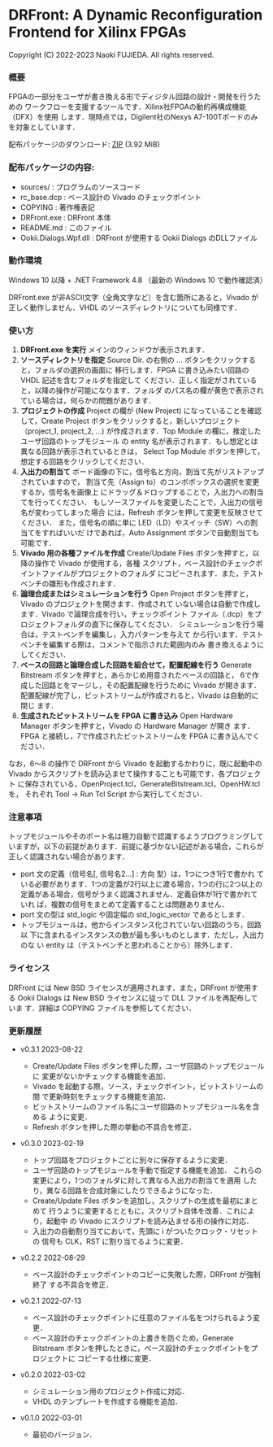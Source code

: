 DRFront: A Dynamic Reconfiguration Frontend for Xilinx FPGAs
============================================================
Copyright (C) 2022-2023 Naoki FUJIEDA. All rights reserved.

### 概要

FPGAの一部分をユーザが書き換える形でディジタル回路の設計・開発を行うための
ワークフローを支援するツールです．Xilinx社FPGAの動的再構成機能（DFX）を使用
します．現時点では，Digilent社のNexys A7-100Tボードのみを対象としています．

配布パッケージのダウンロード:
<a href="https://aitech.ac.jp/~dslab/nf/DRFront/DRFront_dist_v0_3_1.zip">
ZIP</a> (3.92 MiB)

### 配布パッケージの内容:
- sources/              : プログラムのソースコード
- rc_base.dcp           : ベース設計の Vivado のチェックポイント
- COPYING               : 著作権表記
- DRFront.exe           : DRFront 本体
- README.md             : このファイル
- Ookii.Dialogs.Wpf.dll : DRFront が使用する Ookii Dialogs のDLLファイル

### 動作環境
Windows 10 以降 + .NET Framework 4.8
（最新の Windows 10 で動作確認済）

DRFront.exe が非ASCII文字（全角文字など）を含む箇所にあると，Vivado が
正しく動作しません．VHDL のソースディレクトリについても同様です．

### 使い方 
1. **DRFront.exe を実行**
  メインのウィンドウが表示されます．
2. **ソースディレクトリを指定**
  Source Dir. の右側の ... ボタンをクリックすると，フォルダの選択の画面に
  移行します．FPGA に書き込みたい回路の VHDL 記述を含むフォルダを指定して
  ください．正しく指定がされていると，以降の操作が可能になります．フォルダ
  のパス名の欄が黄色で表示されている場合は，何らかの問題があります．
3. **プロジェクトの作成**
  Project の欄が (New Project) になっていることを確認して，Create Project
  ボタンをクリックすると，新しいプロジェクト（project_1, project_2, ...)
  が作成されます．Top Module の欄に，推定したユーザ回路のトップモジュール
  の entity 名が表示されます．もし想定とは異なる回路が表示されているときは，
  Select Top Module ボタンを押して，想定する回路をクリックしてください．
4. **入出力の割当て**
  ボード画像の下に，信号名と方向，割当て先がリストアップされていますので，
  割当て先（Assign to）のコンボボックスの選択を変更するか，信号名を画像上
  にドラッグ＆ドロップすることで，入出力への割当てを行ってください．
  もしソースファイルを変更したことで，入出力の信号名が変わってしまった場合
  には，Refresh ボタンを押して変更を反映させてください．
  また，信号名の順に単に LED（LD）やスイッチ（SW）への割当てをすればいいだ
  けであれば，Auto Assignment ボタンで自動割当ても可能です．
5. **Vivado 用の各種ファイルを作成**
  Create/Update Files ボタンを押すと，以降の操作で Vivado が使用する，各種
  スクリプト，ベース設計のチェックポイントファイルがプロジェクトのフォルダ
  にコピーされます．また，テストベンチの雛形も作成されます．
6. **論理合成またはシミュレーションを行う**
  Open Project ボタンを押すと，Vivado のプロジェクトを開きます．作成されて
  いない場合は自動で作成します．Vivado で論理合成を行い，チェックポイント
  ファイル（.dcp）をプロジェクトフォルダの直下に保存してください．
  シミュレーションを行う場合は，テストベンチを編集し，入力パターンを与えて
  から行います．テストベンチを編集する際は，コメントで指示された範囲内のみ
  書き換えるようにしてください．
7. **ベースの回路と論理合成した回路を組合せて，配置配線を行う**
  Generate Bitstream ボタンを押すと，あらかじめ用意されたベースの回路と，
  6で作成した回路とをマージし，その配置配線を行うために Vivado が開きます．
  配置配線が完了し，ビットストリームが作成されると，Vivado は自動的に閉じ
  ます．
8. **生成されたビットストリームを FPGA に書き込み**
  Open Hardware Manager ボタンを押すと，Vivado の Hardware Manager が開き
  ます．FPGA と接続し，7で作成されたビットストリームを FPGA に書き込んでく
  ださい．

なお，6～8 の操作で DRFront から Vivado を起動するかわりに，既に起動中の
Vivado からスクリプトを読み込ませて操作することも可能です．各プロジェクト
に保存されている，OpenProject.tcl，GenerateBitstream.tcl，OpenHW.tcl を，
それぞれ Tool → Run Tcl Script から実行してください．

### 注意事項
トップモジュールやそのポート名は極力自動で認識するようプログラミングして
いますが，以下の前提があります．前提に基づかない記述がある場合，これらが
正しく認識されない場合があります．
- port 文の定義（信号名[, 信号名2...] : 方向 型）は，1つにつき1行で書かれ
  ている必要があります．1つの定義が2行以上に渡る場合，1つの行に2つ以上の
  定義がある場合，信号がうまく認識されません．定義自体が1行で書かれていれ
  ば，複数の信号をまとめて定義することは問題ありません．
- port 文の型は std_logic や固定幅の std_logic_vector であるとします．
- トップモジュールは，他からインスタンス化されていない回路のうち，回路以
  下に含まれるインスタンスの数が最も多いものとします．ただし，入出力のな
  い entity は（テストベンチと思われることから）除外します．

### ライセンス
DRFront には New BSD ライセンスが適用されます．また，DRFront が使用する
Ookii Dialogs は New BSD ライセンスに従って DLL ファイルを再配布していま
す．詳細は COPYING ファイルを参照してください．

### 更新履歴
- v0.3.1 2023-08-22
  - Create/Update Files ボタンを押した際，ユーザ回路のトップモジュールに
    変更がないかチェックする機能を追加．
  - Vivado を起動する際，ソース，チェックポイント，ビットストリームの間
    で更新時刻をチェックする機能を追加．
  - ビットストリームのファイル名にユーザ回路のトップモジュール名を含める
    ように変更．
  - Refresh ボタンを押した際の挙動の不具合を修正．

- v0.3.0 2023-02-19
  - トップ回路をプロジェクトごとに別々に保存するように変更．
  - ユーザ回路のトップモジュールを手動で指定する機能を追加．
    これらの変更により，1つのフォルダに対して異なる入出力の割当てを適用
    したり，異なる回路を合成対象にしたりできるようになった．
  - Create/Update Files ボタンを追加し，スクリプトの生成を最初にまとめて
    行うように変更するとともに，スクリプト自体を改善．これにより，起動中
    の Vivado にスクリプトを読み込ませる形の操作に対応．
  - 入出力の自動割り当てにおいて，先頭に i がついたクロック・リセットの
    信号も CLK，RST に割り当てるように変更．

- v0.2.2 2022-08-29
  - ベース設計のチェックポイントのコピーに失敗した際，DRFront が強制終了
    する不具合を修正．

- v0.2.1 2022-07-13
  - ベース設計のチェックポイントに任意のファイル名をつけられるよう変更．
  - ベース設計のチェックポイントの上書きを防ぐため，Generate Bitstream
    ボタンを押したときに，ベース設計のチェックポイントをプロジェクトに
    コピーする仕様に変更．

- v0.2.0 2022-03-02
  - シミュレーション用のプロジェクト作成に対応．
  - VHDL のテンプレートを作成する機能を追加．

- v0.1.0 2022-03-01
  - 最初のバージョン．
